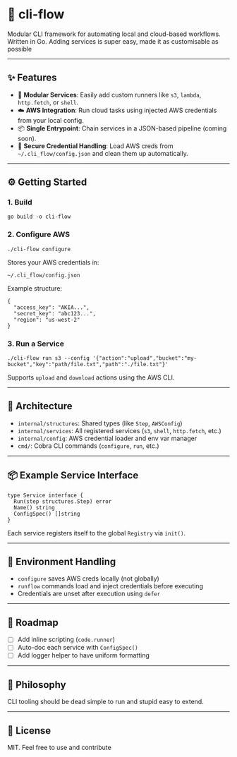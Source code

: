 # 🌊 cli-flow

Modular CLI framework for automating local and cloud-based workflows.  
Written in Go. Adding services is super easy, made it as customisable as possible 

---

## ✨ Features

- 🔧 **Modular Services**: Easily add custom runners like `s3`, `lambda`, `http.fetch`, or `shell`.
-  ☁️ **AWS Integration**: Run cloud tasks using injected AWS credentials from your local config.
- 📦 **Single Entrypoint**: Chain services in a JSON-based pipeline (coming soon).
- 🔐 **Secure Credential Handling**: Load AWS creds from `~/.cli_flow/config.json` and clean them up automatically.

---

## ⚙️ Getting Started

### 1. Build

```
go build -o cli-flow
```

### 2. Configure AWS

```
./cli-flow configure
```

Stores your AWS credentials in:

`~/.cli_flow/config.json`

Example structure:

```
{
  "access_key": "AKIA...",
  "secret_key": "abc123...",
  "region": "us-west-2"
}
```

### 3. Run a Service

```
./cli-flow run s3 --config '{"action":"upload","bucket":"my-bucket","key":"path/file.txt","path":"./file.txt"}'
```

Supports `upload` and `download` actions using the AWS CLI.

---

## 🧱 Architecture

- `internal/structures`: Shared types (like `Step`, `AWSConfig`)
- `internal/services`: All registered services (`s3`, `shell`, `http.fetch`, etc.)
- `internal/config`: AWS credential loader and env var manager
- `cmd/`: Cobra CLI commands (`configure`, `run`, etc.)

---

## 📦 Example Service Interface

```
type Service interface {
  Run(step structures.Step) error
  Name() string
  ConfigSpec() []string
}
```

Each service registers itself to the global `Registry` via `init()`.

---

## 🧼 Environment Handling

- `configure` saves AWS creds locally (not globally)
- `runflow` commands load and inject credentials before executing
- Credentials are unset after execution using `defer`

---

## 🚧 Roadmap

- [ ] Add inline scripting (`code.runner`)
- [ ] Auto-doc each service with `ConfigSpec()`
- [ ] Add logger helper to have uniform formatting

---

## 🧠 Philosophy

CLI tooling should be dead simple to run and stupid easy to extend.

---

## 🧊 License

MIT. Feel free to use and contribute
